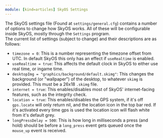 ```yaml
---
module: [kind=articles] SkyOS Settings
---
```

The SkyOS settings file (Found at `settings/general.cfg`) contains a number of options to change how SkyOS works. All of these will be configurable inside SkyOS, mostly through the `Settings` program.  
The current list of settings (subject to change) and their descriptions are as follows:  
  
* `timezone = 0`: This is a number representing the timezone offset from UTC. In default SkyOS this only has an effect if `useRealtime` is enabled.  
* `useRealtime = true`: This affects the default clock in SkyOS to either use real time, or ingame time.
* `desktopImg = "graphics/background/default.skimg"`: This changes the background (or "wallpaper") of the desktop, to whatever `skimg` is provided. This must be a 26x18 `.skimg` file.
* `internet = true`: This enables/disables most of SkyOS' internet-facing features, such as the integrity check.
* `location = true`: This enables/disables the GPS system, if it's off `gps.locate` will only return nil, and the location icon in the top bar red. If it's activated every time gps is used the location icon will flash white from it's default grey.
* `longPressDelay = 500`: This is how long in milliseconds a press (and hold) should be before a `long_press` event gets queued once the `mouse_up` event is received.